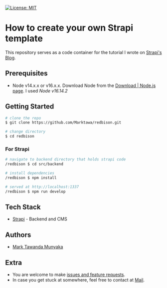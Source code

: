 [![License: MIT](https://img.shields.io/badge/License-MIT-yellow.svg)](https://opensource.org/licenses/MIT)

# How to create your own Strapi template

This repository serves as a code container for the tutorial I wrote on [Strapi's Blog](https://strapi.io/blog/).

## Prerequisites

- Node v14.x.x or v16.x.x. Download Node from the [Download | Node.js page](https://nodejs.org/en/download/). I used *Node v16.14.2*

## Getting Started

```bash
# clone the repo
$ git clone https://github.com/Marktawa/redbison.git

# change directory
$ cd redbison
```

### For Strapi

```bash
# navigate to backend directory that holds strapi code
/redbison $ cd src/backend

# install dependencies
/redbison $ npm install

# served at http://localhost:1337
/redbison $ npm run develop
```

## Tech Stack

* [Strapi](https://strapi.io/) - Backend and CMS

## Authors

- [Mark Tawanda Munyaka](https://github.com/Marktawa)

## Extra

- You are welcome to make [issues and feature requests](https://github.com/Marktawa/strapi-nuxt-preview/issues).
- In case you get stuck at somewhere, feel free to contact at [Mail](mailto:marktmunyaka@gmail.com).
